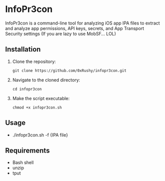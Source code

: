 # InfoPr3con

InfoPr3con is a command-line tool for analyzing iOS app IPA files to extract and analyze app permissions, API keys, secrets, and App Transport Security settings
(If you are lazy to use MobSF... LOL)

## Installation

1. Clone the repository:
   
   ```git clone https://github.com/0xRushy/infopr3con.git```
   
2. Navigate to the cloned directory:
   
   ```cd infopr3con```
   
4. Make the script executable:

   ```chmod +x infopr3con.sh```
 
 
 ## Usage
 
- ./infopr3con.sh -f {IPA file}

## Requirements
- Bash shell
- unzip
- tput
